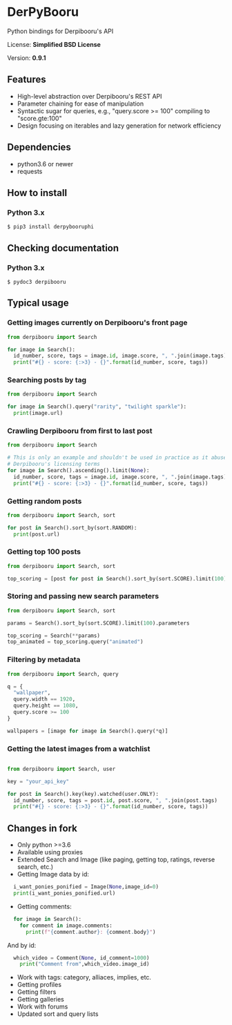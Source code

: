 # DerPyBooru

Python bindings for Derpibooru's API

License: **Simplified BSD License**

Version: **0.9.1**

## Features

- High-level abstraction over Derpibooru's REST API
- Parameter chaining for ease of manipulation
- Syntactic sugar for queries, e.g., "query.score >= 100" compiling to "score.gte:100"
- Design focusing on iterables and lazy generation for network efficiency

## Dependencies

- python3.6 or newer
- requests

## How to install

### Python 3.x

    $ pip3 install derpybooruphi
 
## Checking documentation

### Python 3.x

    $ pydoc3 derpibooru

## Typical usage

### Getting images currently on Derpibooru's front page

```python
from derpibooru import Search

for image in Search():
  id_number, score, tags = image.id, image.score, ", ".join(image.tags)
  print("#{} - score: {:>3} - {}".format(id_number, score, tags))
```

### Searching posts by tag

```python
from derpibooru import Search

for image in Search().query("rarity", "twilight sparkle"):
  print(image.url)
```

### Crawling Derpibooru from first to last post

```python
from derpibooru import Search

# This is only an example and shouldn't be used in practice as it abuses
# Derpibooru's licensing terms
for image in Search().ascending().limit(None):
  id_number, score, tags = image.id, image.score, ", ".join(image.tags)
  print("#{} - score: {:>3} - {}".format(id_number, score, tags))
```

### Getting random posts

```python
from derpibooru import Search, sort

for post in Search().sort_by(sort.RANDOM):
  print(post.url)
```

### Getting top 100 posts
```python
from derpibooru import Search, sort

top_scoring = [post for post in Search().sort_by(sort.SCORE).limit(100)]
```

### Storing and passing new search parameters

```python
from derpibooru import Search, sort

params = Search().sort_by(sort.SCORE).limit(100).parameters

top_scoring = Search(**params)
top_animated = top_scoring.query("animated")
```

### Filtering by metadata

```python
from derpibooru import Search, query

q = {
  "wallpaper",
  query.width == 1920,
  query.height == 1080,
  query.score >= 100
}

wallpapers = [image for image in Search().query(*q)]
```
### Getting the latest images from a watchlist

```python

from derpibooru import Search, user

key = "your_api_key"

for post in Search().key(key).watched(user.ONLY):
  id_number, score, tags = post.id, post.score, ", ".join(post.tags)
  print("#{} - score: {:>3} - {}".format(id_number, score, tags))
```

## Changes in fork

- Only python >=3.6
- Available using proxies 
- Extended Search and Image (like paging, getting top, ratings, reverse search, etc.)
- Getting Image data by id:
```python
  i_want_ponies_ponified = Image(None,image_id=0)
  print(i_want_ponies_ponified.url)
```
- Getting comments:
```python
  for image in Search():
    for comment in image.comments:
      print(f"{comment.author}: {comment.body}")
```
  And by id:
```python
  which_video = Comment(None, id_comment=1000)
    print("Comment from",which_video.image_id)
```
- Work with tags: category, alliaces, implies, etc.
- Getting profiles
- Getting filters
- Getting galleries
- Work with forums
- Updated sort and query lists